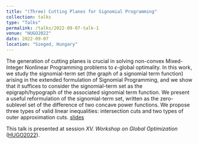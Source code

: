 ```yaml
---
title: "(Three) Cutting Planes for Signomial Programming"
collection: talks
type: "Talks"
permalink: /talks/2022-09-07-talk-1
venue: "HUGO2022"
date: 2022-09-07
location: "Szeged, Hungary"
---
```



The generation of  cutting planes is crucial in solving non-convex Mixed-Integer Nonlinear Programming problems to $\epsilon$-global optimality. In this work, we study the signomial-term set (the graph of a signomial term function) arising in the extended formulation of Signomial Programming, and we show that it suffices to consider the signomial-term set as the epigraph/hypograph of the associated signomial term function. We  present a useful reformulation of the signomial-term set, written as the zero-sublevel set of the difference of two concave power functions. We  propose three types of valid linear inequalities: intersection cuts and two types of outer approximation cuts. [slides](/slides/HUGO2022.pdf)

This talk is presented at session <em>XV. Workshop on Global Optimization</em> ([HUGO2022](http://www.inf.u-szeged.hu/hugo/)).
